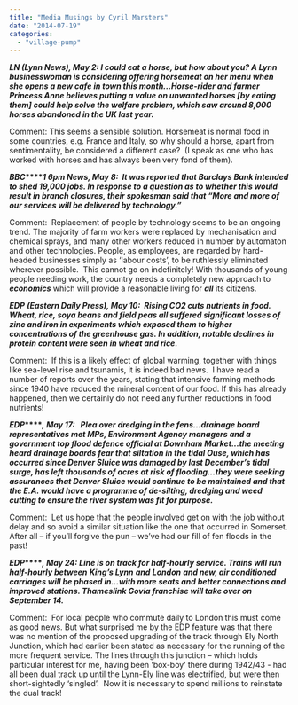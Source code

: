 ```yaml
---
title: "Media Musings by Cyril Marsters"
date: "2014-07-19"
categories: 
  - "village-pump"
---
```


**_LN (Lynn News), May 2: I could eat a horse, but how about you? A Lynn businesswoman is considering offering horsemeat on her menu when she opens a new cafe in town this month...Horse-rider and farmer Princess Anne believes putting a value on unwanted horses \[by eating them\] could help solve the welfare problem, which saw around 8,000 horses abandoned in the UK last year._**

Comment: This seems a sensible solution. Horsemeat is normal food in some countries, e.g. France and Italy, so why should a horse, apart from sentimentality, be considered a different case?  (I speak as one who has worked with horses and has always been very fond of them).

**_BBC_****_1 6pm News, May 8:  It was reported that Barclays Bank intended to shed 19,000 jobs. In response to a question as to whether this would result in branch closures, their spokesman said that “More and more of our services will be delivered by technology.”_**

Comment:  Replacement of people by technology seems to be an ongoing trend. The majority of farm workers were replaced by mechanisation and chemical sprays, and many other workers reduced in number by automaton and other technologies. People, as employees, are regarded by hard-headed businesses simply as ‘labour costs’, to be ruthlessly eliminated wherever possible.  This cannot go on indefinitely! With thousands of young people needing work, the country needs a completely new approach to **_economics_** which will provide a reasonable living for **_all_** its citizens.

**_EDP_** **_(Eastern Daily Press), May 10:  Rising CO2 cuts nutrients in food. Wheat, rice, soya beans and field peas all suffered significant losses of zinc and iron in experiments which exposed them to higher concentrations of the greenhouse gas. In addition, notable declines in protein content were seen in wheat and rice._**

Comment:  If this is a likely effect of global warming, together with things like sea-level rise and tsunamis, it is indeed bad news.  I have read a number of reports over the years, stating that intensive farming methods since 1940 have reduced the mineral content of our food. If this has already happened, then we certainly do not need any further reductions in food nutrients!

**_EDP_****_, May 17:   Plea over dredging in the fens...drainage board representatives met MPs, Environment Agency managers and a government top flood defence official at Downham Market...the meeting heard drainage boards fear that siltation in the tidal Ouse, which has occurred since Denver Sluice was damaged by last December’s tidal surge, has left thousands of acres at risk of flooding...they were seeking assurances that Denver Sluice would continue to be maintained and that the E.A. would have a programme of de-silting, dredging and weed cutting to ensure the river system was fit for purpose._**

Comment:  Let us hope that the people involved get on with the job without delay and so avoid a similar situation like the one that occurred in Somerset. After all – if you’ll forgive the pun – we’ve had our fill of fen floods in the past!

**_EDP_****_, May 24: Line is on track for half-hourly service. Trains will run half-hourly between_** **_King’s Lynn_** **_and_** **_London_** **_and new, air conditioned carriages will be phased in...with more seats and better connections and improved stations. Thameslink Govia franchise will take over on September 14._**

Comment:  For local people who commute daily to London this must come as good news. But what surprised me by the EDP feature was that there was no mention of the proposed upgrading of the track through Ely North Junction, which had earlier been stated as necessary for the running of the more frequent service. The lines through this junction – which holds particular interest for me, having been ‘box-boy’ there during 1942/43 - had all been dual track up until the Lynn-Ely line was electrified, but were then short-sightedly ‘singled’.  Now it is necessary to spend millions to reinstate the dual track!
